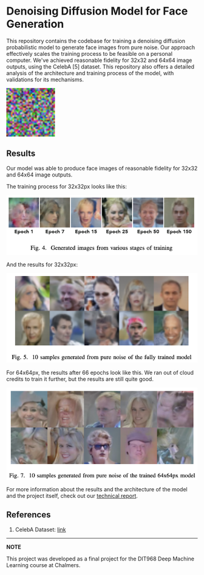 # Denoising Diffusion Model for Face Generation

This repository contains the codebase for training a denoising diffusion probabilistic model to generate face images from pure noise. Our approach effectively scales the training process to be feasible on a personal computer. We've achieved reasonable fidelity for 32x32 and 64x64 image outputs, using the CelebA [5] dataset. This repository also offers a detailed analysis of the architecture and training process of the model, with validations for its mechanisms.

![Alt text](./docs/animation_big.gif)

## Results

Our model was able to produce face images of reasonable fidelity for 32x32 and 64x64 image outputs.

The training process for 32x32px looks like this:

![Alt text](./docs/training_process.png)

And the results for 32x32px:

![Alt text](./docs/samples.png)

For 64x64px, the results after 66 epochs look like this. We ran out of cloud credits to train it further, but the results are still quite good.

![Alt text](./docs/samples_64px.png)


For more information about the results and the architecture of the model and the project itself, check out our [technical report](./docs/SSY340_DML_project_report.pdf).

## References

1. CelebA Dataset: [link](http://mmlab.ie.cuhk.edu.hk/projects/CelebA.html)


---

**NOTE**

This project was developed as a final project for the DIT968 Deep Machine Learning course at Chalmers.
